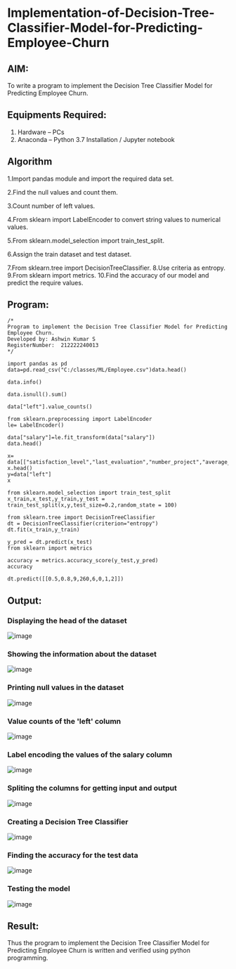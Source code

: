# Implementation-of-Decision-Tree-Classifier-Model-for-Predicting-Employee-Churn

## AIM:
To write a program to implement the Decision Tree Classifier Model for Predicting Employee Churn.

## Equipments Required:
1. Hardware – PCs
2. Anaconda – Python 3.7 Installation / Jupyter notebook

## Algorithm
1.Import pandas module and import the required data set. 

2.Find the null values and count them.

3.Count number of left values.

4.From sklearn import LabelEncoder to convert string values to numerical values.

5.From sklearn.model_selection import train_test_split.

6.Assign the train dataset and test dataset. 

7.From sklearn.tree import DecisionTreeClassifier. 8.Use criteria as entropy. 9.From sklearn import metrics. 10.Find the accuracy of our model and predict the require values.

## Program:
```
/*
Program to implement the Decision Tree Classifier Model for Predicting Employee Churn.
Developed by: Ashwin Kumar S
RegisterNumber:  212222240013
*/
```
```
import pandas as pd
data=pd.read_csv("C:/classes/ML/Employee.csv")data.head()

data.info()

data.isnull().sum()

data["left"].value_counts()

from sklearn.preprocessing import LabelEncoder
le= LabelEncoder()

data["salary"]=le.fit_transform(data["salary"])
data.head()

x= data[["satisfaction_level","last_evaluation","number_project","average_montly_hours","time_spend_company","Work_accident","promotion_last_5years","salary"]]
x.head()
y=data["left"]
x

from sklearn.model_selection import train_test_split
x_train,x_test,y_train,y_test = train_test_split(x,y,test_size=0.2,random_state = 100)

from sklearn.tree import DecisionTreeClassifier
dt = DecisionTreeClassifier(criterion="entropy")
dt.fit(x_train,y_train)

y_pred = dt.predict(x_test)
from sklearn import metrics

accuracy = metrics.accuracy_score(y_test,y_pred)
accuracy

dt.predict([[0.5,0.8,9,260,6,0,1,2]])
```
## Output:
### Displaying the head of the dataset
![image](https://github.com/Ashwinkumar-03/Implementation-of-Decision-Tree-Classifier-Model-for-Predicting-Employee-Churn/assets/118663725/430f801c-6df9-4366-b823-2915544d8afa)

### Showing the information about the dataset
![image](https://github.com/Ashwinkumar-03/Implementation-of-Decision-Tree-Classifier-Model-for-Predicting-Employee-Churn/assets/118663725/bdd53547-f041-440a-a46f-b88541605332)

### Printing null values in the dataset
![image](https://github.com/Ashwinkumar-03/Implementation-of-Decision-Tree-Classifier-Model-for-Predicting-Employee-Churn/assets/118663725/1fa7777a-f7a1-42a6-9265-41dce18a31ac)

### Value counts of the 'left' column
![image](https://github.com/Ashwinkumar-03/Implementation-of-Decision-Tree-Classifier-Model-for-Predicting-Employee-Churn/assets/118663725/0de1253e-a43f-4265-9753-067af80e5e94)

### Label encoding the values of the salary column
![image](https://github.com/Ashwinkumar-03/Implementation-of-Decision-Tree-Classifier-Model-for-Predicting-Employee-Churn/assets/118663725/cdcaccf1-220d-40dc-96e4-030190043df5)

### Spliting the columns for getting input and output
![image](https://github.com/Ashwinkumar-03/Implementation-of-Decision-Tree-Classifier-Model-for-Predicting-Employee-Churn/assets/118663725/428fe79f-5870-4e08-aea9-a0ea76cd7c23)

### Creating a Decision Tree Classifier
![image](https://github.com/Ashwinkumar-03/Implementation-of-Decision-Tree-Classifier-Model-for-Predicting-Employee-Churn/assets/118663725/67e59355-7510-4b18-bea6-6fcfa4ccdbdf)

### Finding the accuracy for the test data
![image](https://github.com/Ashwinkumar-03/Implementation-of-Decision-Tree-Classifier-Model-for-Predicting-Employee-Churn/assets/118663725/a993df10-37fa-4ae1-871a-84405714f056)

### Testing the model
![image](https://github.com/Ashwinkumar-03/Implementation-of-Decision-Tree-Classifier-Model-for-Predicting-Employee-Churn/assets/118663725/8cb8548e-57fe-4ac6-89a5-de50d28eaaf0)


## Result:
Thus the program to implement the  Decision Tree Classifier Model for Predicting Employee Churn is written and verified using python programming.
